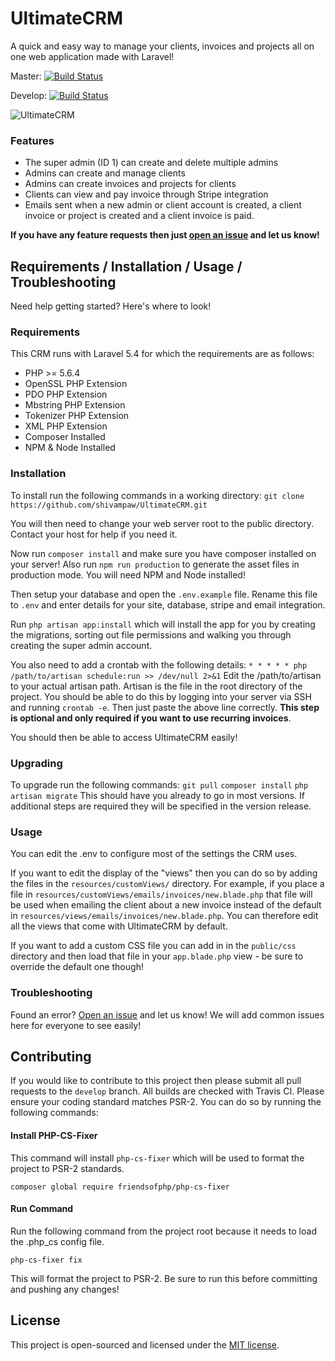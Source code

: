 # UltimateCRM
A quick and easy way to manage your clients, invoices and projects all on one web application made with Laravel!

Master: [![Build Status](https://travis-ci.org/shivampaw/UltimateCRM.svg?branch=master)](https://travis-ci.org/shivampaw/UltimateCRM)

Develop: [![Build Status](https://travis-ci.org/shivampaw/UltimateCRM.svg?branch=develop)](https://travis-ci.org/shivampaw/UltimateCRM)

![UltimateCRM](http://i.imgur.com/gIqzUe2.png)

### Features
* The super admin (ID 1) can create and delete multiple admins
* Admins can create and manage clients
* Admins can create invoices and projects for clients
* Clients can view and pay invoice through Stripe integration
* Emails sent when a new admin or client account is created, a client invoice or project is created and a client invoice is paid.

**If you have any feature requests then just [open an issue](https://github.com/shivampaw/UltimateCRM/issues/new) and let us know!**

## Requirements / Installation / Usage / Troubleshooting
Need help getting started? Here's where to look!
### Requirements
This CRM runs with Laravel 5.4 for which the requirements are as follows:
* PHP >= 5.6.4
* OpenSSL PHP Extension
* PDO PHP Extension
* Mbstring PHP Extension
* Tokenizer PHP Extension
* XML PHP Extension
* Composer Installed
* NPM & Node Installed

### Installation
To install run the following commands in a working directory:
`git clone https://github.com/shivampaw/UltimateCRM.git`

You will then need to change your web server root to the public directory. Contact your host for help if you need it.

Now run `composer install` and make sure you have composer installed on your server!
Also run `npm run production` to generate the asset files in production mode. You will need NPM and Node installed!

Then setup your database and open the `.env.example` file. Rename this file to `.env` and enter details for your site, database, stripe and email integration.

Run `php artisan app:install` which will install the app for you by creating the migrations, sorting out file permissions and walking you through creating the super admin account.

You also need to add a crontab with the following details: `* * * * * php /path/to/artisan schedule:run >> /dev/null 2>&1` Edit the /path/to/artisan to your actual artisan path. Artisan is the file in the root directory of the project. You should be able to do this by logging into your server via SSH and running `crontab -e`. Then just paste the above line correctly. **This step is optional and only required if you want to use recurring invoices**.

You should then be able to access UltimateCRM easily!

### Upgrading
To upgrade run the following commands:
`git pull`
`composer install`
`php artisan migrate`
This should have you already to go in most versions. If additional steps are required they will be specified in the version release.

### Usage
You can edit the .env to configure most of the settings the CRM uses.

If you want to edit the display of the "views" then you can do so by adding the files in the `resources/customViews/` directory.
For example, if you place a file in `resources/customViews/emails/invoices/new.blade.php` that file will be used when emailing the client about a new invoice instead of the default in `resources/views/emails/invoices/new.blade.php`. You can therefore edit all the views that come with UltimateCRM by default.

If you want to add a custom CSS file you can add in in the `public/css` directory and then load that file in your `app.blade.php` view - be sure to override the default one though!

### Troubleshooting
Found an error? [Open an issue](https://github.com/shivampaw/UltimateCRM/issues/new) and let us know! 
We will add common issues here for everyone to see easily!

## Contributing
If you would like to contribute to this project then please submit all pull requests to the `develop` branch.
All builds are checked with Travis CI.
Please ensure your coding standard matches PSR-2. You can do so by running the following commands:

#### Install PHP-CS-Fixer
This command will install `php-cs-fixer` which will be used to format the project to PSR-2 standards.

`composer global require friendsofphp/php-cs-fixer`

#### Run Command
Run the following command from the project root because it needs to load the .php_cs config file.

`php-cs-fixer fix`

This will format the project to PSR-2. Be sure to run this before committing and pushing any changes!

## License
This project is open-sourced and licensed under the [MIT license](http://opensource.org/licenses/MIT).
